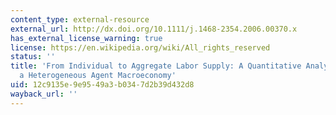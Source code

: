 ```yaml
---
content_type: external-resource
external_url: http://dx.doi.org/10.1111/j.1468-2354.2006.00370.x
has_external_license_warning: true
license: https://en.wikipedia.org/wiki/All_rights_reserved
status: ''
title: 'From Individual to Aggregate Labor Supply: A Quantitative Analysis Based on
  a Heterogeneous Agent Macroeconomy'
uid: 12c9135e-9e95-49a3-b034-7d2b39d432d8
wayback_url: ''
---
```

